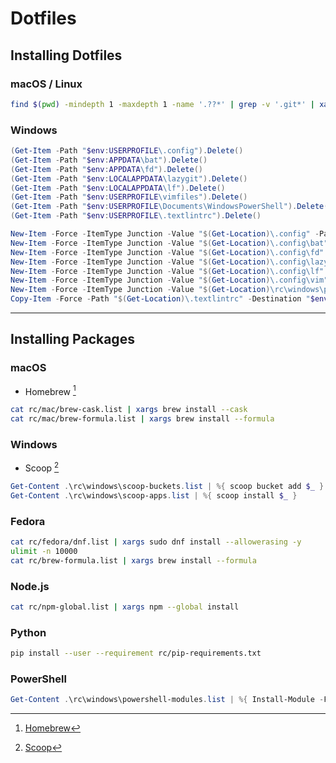 # Dotfiles

## Installing Dotfiles

### macOS / Linux

```sh
find $(pwd) -mindepth 1 -maxdepth 1 -name '.??*' | grep -v '.git*' | xargs -I % ln -fns % ~/
```

### Windows

```powershell
(Get-Item -Path "$env:USERPROFILE\.config").Delete()
(Get-Item -Path "$env:APPDATA\bat").Delete()
(Get-Item -Path "$env:APPDATA\fd").Delete()
(Get-Item -Path "$env:LOCALAPPDATA\lazygit").Delete()
(Get-Item -Path "$env:LOCALAPPDATA\lf").Delete()
(Get-Item -Path "$env:USERPROFILE\vimfiles").Delete()
(Get-Item -Path "$env:USERPROFILE\Documents\WindowsPowerShell").Delete()
(Get-Item -Path "$env:USERPROFILE\.textlintrc").Delete()

New-Item -Force -ItemType Junction -Value "$(Get-Location)\.config" -Path "$env:USERPROFILE\.config"
New-Item -Force -ItemType Junction -Value "$(Get-Location)\.config\bat" -Path "$env:APPDATA\bat"
New-Item -Force -ItemType Junction -Value "$(Get-Location)\.config\fd" -Path "$env:APPDATA\fd"
New-Item -Force -ItemType Junction -Value "$(Get-Location)\.config\lazygit" -Path "$env:LOCALAPPDATA\lazygit"
New-Item -Force -ItemType Junction -Value "$(Get-Location)\.config\lf" -Path "$env:LOCALAPPDATA\lf"
New-Item -Force -ItemType Junction -Value "$(Get-Location)\.config\vim" -Path "$env:USERPROFILE\vimfiles"
New-Item -Force -ItemType Junction -Value "$(Get-Location)\rc\windows\powershell" -Path "$env:USERPROFILE\Documents\WindowsPowerShell"
Copy-Item -Force -Path "$(Get-Location)\.textlintrc" -Destination "$env:USERPROFILE\.textlintrc"
```

---

## Installing Packages

### macOS

- Homebrew [^1]

```sh
cat rc/mac/brew-cask.list | xargs brew install --cask
cat rc/mac/brew-formula.list | xargs brew install --formula
```

### Windows

- Scoop [^2]

```powershell
Get-Content .\rc\windows\scoop-buckets.list | %{ scoop bucket add $_ }
Get-Content .\rc\windows\scoop-apps.list | %{ scoop install $_ }
```

### Fedora

```sh
cat rc/fedora/dnf.list | xargs sudo dnf install --allowerasing -y
ulimit -n 10000
cat rc/brew-formula.list | xargs brew install --formula
```

### Node.js

```sh
cat rc/npm-global.list | xargs npm --global install
```

### Python

```sh
pip install --user --requirement rc/pip-requirements.txt
```

### PowerShell

```powershell
Get-Content .\rc\windows\powershell-modules.list | %{ Install-Module -Force -Name $_ -Scope CurrentUser }
```

[^1]: [Homebrew](https://brew.sh/)

[^2]: [Scoop](https://scoop.sh/)
